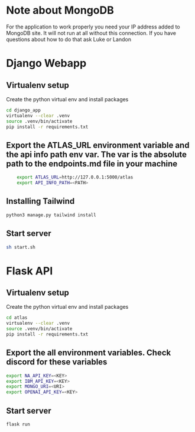 # Note about MongoDB
For the application to work properly you need your IP address added to MongoDB site. It will not run at all without this connection.
If you have questions about how to do that ask Luke or Landon


# Django Webapp

## Virtualenv setup 
Create the python virtual env and install packages
```bash
cd django_app
virtualenv --clear .venv
source .venv/bin/activate 
pip install -r requirements.txt
```

## Export the ATLAS_URL environment variable and the api info path env var. The var is the absolute path to the endpoints.md file in your machine
```bash
    export ATLAS_URL=http://127.0.0.1:5000/atlas 
    export API_INFO_PATH=<PATH>
```

## Installing Tailwind
```bash
python3 manage.py tailwind install
```

## Start server
```bash
sh start.sh
```

# Flask API

## Virtualenv setup 
Create the python virtual env and install packages
```bash
cd atlas
virtualenv --clear .venv
source .venv/bin/activate 
pip install -r requirements.txt
```
## Export the all environment variables. Check discord for these variables
```bash
export NA_API_KEY=<KEY>
export IBM_API_KEY=<KEY>
export MONGO_URI=<URI>
export OPENAI_API_KEY=<KEY>
```

## Start server
```bash
flask run
```